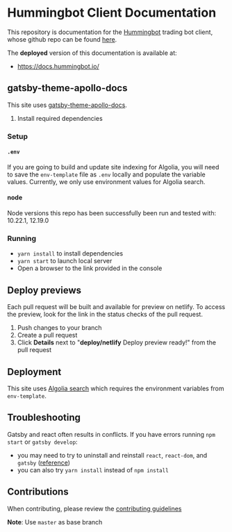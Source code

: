 # Hummingbot Client Documentation

This repository is documentation for the [Hummingbot](https://hummingbot.io) trading bot client, whose github repo can be found [here](https://github.com/coinalpha/hummingbot).

The **deployed** version of this documentation is available at:

- https://docs.hummingbot.io/

## gatsby-theme-apollo-docs

This site uses [gatsby-theme-apollo-docs](https://github.com/apollographql/gatsby-theme-apollo/tree/master/packages/gatsby-theme-apollo-docs).

1. Install required dependencies

### Setup

#### `.env`

If you are going to build and update site indexing for Algolia, you will need to save the `env-template` file as `.env` locally and populate the variable values. Currently, we only use environment values for Algolia search.

#### node

Node versions this repo has been successfully been run and tested with: 10.22.1, 12.19.0

### Running

- `yarn install` to install dependencies
- `yarn start` to launch local server
- Open a browser to the link provided in the console

## Deploy previews

Each pull request will be built and available for preview on netlify. To access the preview, look for the link in the status checks of the pull request.

1. Push changes to your branch
2. Create a pull request
3. Click **Details** next to "**deploy/netlify** Deploy preview ready!" from the pull request

## Deployment

This site uses [Algolia search](https://algolia.com) which requires the environment variables from `env-template`.

## Troubleshooting

Gatsby and react often results in conflicts. If you have errors running `npm start` or `gatsby develop`:

- you may need to try to uninstall and reinstall `react`, `react-dom`, and `gatsby` ([reference](https://github.com/gatsbyjs/gatsby/issues/19827#issuecomment-573986378))
- you can also try `yarn install` instead of `npm install`

## Contributions

When contributing, please review the [contributing guidelines](https://docs.hummingbot.io/developer/contributing/)

**Note**: Use `master` as base branch

